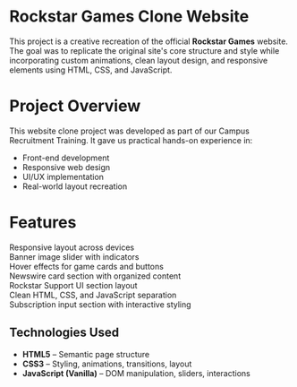 #  Rockstar Games Clone Website

This project is a creative recreation of the official **Rockstar Games** website. The goal was to replicate the original site's core structure and style while incorporating custom animations, clean layout design, and responsive elements using HTML, CSS, and JavaScript.


# Project Overview

This website clone project was developed as part of our Campus Recruitment Training. It gave us practical hands-on experience in:

- Front-end development
- Responsive web design
- UI/UX implementation
- Real-world layout recreation

#  Features

 Responsive layout across devices  
 Banner image slider with indicators  
 Hover effects for game cards and buttons  
 Newswire card section with organized content  
 Rockstar Support UI section layout  
 Clean HTML, CSS, and JavaScript separation  
 Subscription input section with interactive styling

##  Technologies Used

- **HTML5** – Semantic page structure  
- **CSS3** – Styling, animations, transitions, layout  
- **JavaScript (Vanilla)** – DOM manipulation, sliders, interactions  
  
